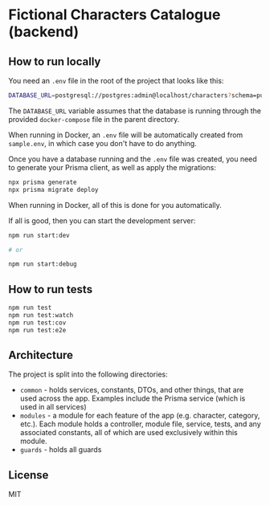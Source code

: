 # Fictional Characters Catalogue (backend)

## How to run locally
You need an ``.env`` file in the root of the project that looks like this:
```bash
DATABASE_URL=postgresql://postgres:admin@localhost/characters?schema=public&connect_timeout=30&pool_timeout=30&socket_timeout=30
```

The ``DATABASE_URL`` variable assumes that the database is running through the provided ``docker-compose`` file in the parent directory.

When running in Docker, an ``.env`` file will be automatically created from ``sample.env``, in which case you don't have to do anything.

Once you have a database running and the ``.env`` file was created, you need to generate your Prisma client, as well as apply the migrations:

```bash
npx prisma generate
npx prisma migrate deploy
```

When running in Docker, all of this is done for you automatically.

If all is good, then you can start the development server:

```bash
npm run start:dev

# or

npm run start:debug
```

## How to run tests
```bash
npm run test
npm run test:watch
npm run test:cov
npm run test:e2e
```

## Architecture
The project is split into the following directories:
- ``common`` - holds services, constants, DTOs, and other things, that are used across the app. Examples include the Prisma service (which is used in all services)
- ``modules`` - a module for each feature of the app (e.g. character, category, etc.). Each module holds a controller, module file, service, tests, and any associated constants, all of which are used exclusively within this module.
- ``guards`` - holds all guards

## License
MIT